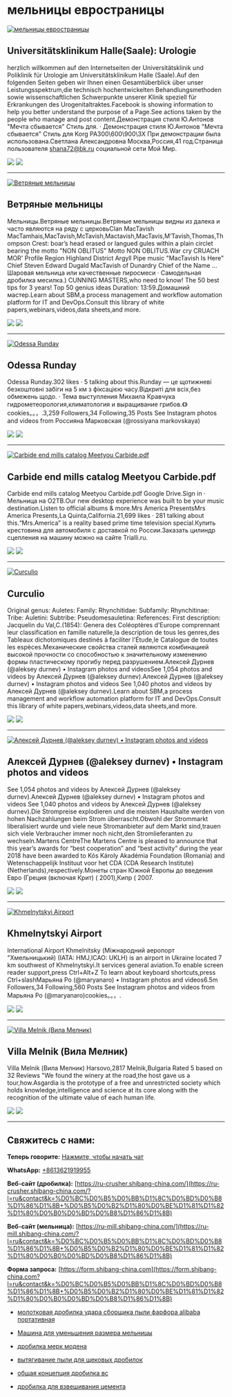 # мельницы евространицы

<a href="https://swt.shibang-china.com/?l=ru&img&k=%D0%BC%D0%B5%D0%BB%D1%8C%D0%BD%D0%B8%D1%86%D1%8B+%D0%B5%D0%B2%D1%80%D0%BE%D1%81%D1%82%D1%80%D0%B0%D0%BD%D0%B8%D1%86%D1%8B" target="_blank">![мельницы евространицы](http://static.shibang-china.com/all-800x300/745.jpg)</a>

## Universit&#228;tsklinikum Halle(Saale): Urologie
herzlich willkommen auf den Internetseiten der Universit&#228;tsklinik und Poliklinik f&#252;r Urologie am Universit&#228;tsklinikum Halle (Saale).Auf den folgenden Seiten geben wir Ihnen einen Gesamt&#252;berblick &#252;ber unser Leistungsspektrum,die technisch hochentwickelten Behandlungsmethoden sowie wissenschaftlichen Schwerpunkte unserer Klinik speziell f&#252;r Erkrankungen des Urogenitaltraktes.Facebook is showing information to help you better understand the purpose of a Page.See actions taken by the people who manage and post content.Демонстрация стиля Ю.Антонов &quot;Мечта сбывается&quot; Стиль для.&nbsp;&#0183;&#32;Демонстрация стиля Ю.Антонов &quot;Мечта сбывается&quot; Стиль для Korg PA300\600\900\3X При демонстрации была использована.Светлана Александровна Москва,Россия,41 год.Страница пользователя shana72@bk.ru социальной сети Мой Мир.


<a href="https://whatsapp.shibangsoft.com/WhatsApp.php" target="_blank" title="WhatsApp">![](http://static.shibang-china.com/icon/whatsapp.png)</a> <a href="https://swt.shibang-china.com/?l=ru&icon&k=%D0%BC%D0%B5%D0%BB%D1%8C%D0%BD%D0%B8%D1%86%D1%8B+%D0%B5%D0%B2%D1%80%D0%BE%D1%81%D1%82%D1%80%D0%B0%D0%BD%D0%B8%D1%86%D1%8B" target="_blank">![](http://static.shibang-china.com/icon/chat-ru.png)</a>

---

<a href="https://swt.shibang-china.com/?l=ru&img&k=%D0%BC%D0%B5%D0%BB%D1%8C%D0%BD%D0%B8%D1%86%D1%8B+%D0%B5%D0%B2%D1%80%D0%BE%D1%81%D1%82%D1%80%D0%B0%D0%BD%D0%B8%D1%86%D1%8B" target="_blank">![Ветряные мельницы](http://static.shibang-china.com/all-800x300/1010.jpg)</a>

## Ветряные мельницы
Мельницы.Ветряные мельницы.Ветряные мельницы видны из далека и часто являются на ряду с церковьClan MacTavish MacTamhais,MacTavish,McTavish,Mactavish,MacTavis,M‘Tavish,Thomas,Thompson Crest: boar’s head erased or langued gules within a plain circlet bearing the motto &quot;NON OBLITUS&quot; Motto NON OBLITUS.War cry CRUACH MOR' Profile Region Highland District Argyll Pipe music &quot;MacTavish Is Here&quot; Chief Steven Edward Dugald MacTavish of Dunardry Chief of the Name …Шаровая мельница или качественные пиросмеси&nbsp;&#0183;&#32;Самодельная дробилка месилка.) CUNNING MASTERS,who need to know! The 50 best tips for 3 years! Top 50 genius ideas Duration: 13:59.Домашний мастер.Learn about SBM,a process management and workflow automation platform for IT and DevOps.Consult this library of white papers,webinars,videos,data sheets,and more.


<a href="https://whatsapp.shibangsoft.com/WhatsApp.php" target="_blank" title="WhatsApp">![](http://static.shibang-china.com/icon/whatsapp.png)</a> <a href="https://swt.shibang-china.com/?l=ru&icon&k=%D0%BC%D0%B5%D0%BB%D1%8C%D0%BD%D0%B8%D1%86%D1%8B+%D0%B5%D0%B2%D1%80%D0%BE%D1%81%D1%82%D1%80%D0%B0%D0%BD%D0%B8%D1%86%D1%8B" target="_blank">![](http://static.shibang-china.com/icon/chat-ru.png)</a>

---

<a href="https://swt.shibang-china.com/?l=ru&img&k=%D0%BC%D0%B5%D0%BB%D1%8C%D0%BD%D0%B8%D1%86%D1%8B+%D0%B5%D0%B2%D1%80%D0%BE%D1%81%D1%82%D1%80%D0%B0%D0%BD%D0%B8%D1%86%D1%8B" target="_blank">![Odessa Runday](http://static.shibang-china.com/all-800x300/308.jpg)</a>

## Odessa Runday
Odessa Runday.302 likes &#183; 5 talking about this.Runday — це щотижневі безкоштовні забіги на 5 км з фіксацією часу.Відкриті для всіх,без обмежень щодо.&nbsp;&#0183;&#32;Тема выступления Михаила Кравчука гидрометеорология,климатология и выращивание грибов.《》cookies。。，.3,259 Followers,34 Following,35 Posts See Instagram photos and videos from Россияна Марковская (@rossiyana markovskaya)


<a href="https://whatsapp.shibangsoft.com/WhatsApp.php" target="_blank" title="WhatsApp">![](http://static.shibang-china.com/icon/whatsapp.png)</a> <a href="https://swt.shibang-china.com/?l=ru&icon&k=%D0%BC%D0%B5%D0%BB%D1%8C%D0%BD%D0%B8%D1%86%D1%8B+%D0%B5%D0%B2%D1%80%D0%BE%D1%81%D1%82%D1%80%D0%B0%D0%BD%D0%B8%D1%86%D1%8B" target="_blank">![](http://static.shibang-china.com/icon/chat-ru.png)</a>

---

<a href="https://swt.shibang-china.com/?l=ru&img&k=%D0%BC%D0%B5%D0%BB%D1%8C%D0%BD%D0%B8%D1%86%D1%8B+%D0%B5%D0%B2%D1%80%D0%BE%D1%81%D1%82%D1%80%D0%B0%D0%BD%D0%B8%D1%86%D1%8B" target="_blank">![Carbide end mills catalog Meetyou Carbide.pdf](http://static.shibang-china.com/all-800x300/283.jpg)</a>

## Carbide end mills catalog Meetyou Carbide.pdf
Carbide end mills catalog Meetyou Carbide.pdf Google Drive.Sign in&nbsp;&#0183;&#32;Мельница на О2ТВ.Our new desktop experience was built to be your music destination.Listen to official albums &amp; more.Mrs America PresentsMrs America Presents,La Quinta,California.21,699 likes &#183; 281 talking about this.“Mrs.America” is a reality based prime time television special.Купить крестовина для автомобиля с доставкой по России.Заказать цилиндр сцепления на машину можно на сайте Trialli.ru.


<a href="https://whatsapp.shibangsoft.com/WhatsApp.php" target="_blank" title="WhatsApp">![](http://static.shibang-china.com/icon/whatsapp.png)</a> <a href="https://swt.shibang-china.com/?l=ru&icon&k=%D0%BC%D0%B5%D0%BB%D1%8C%D0%BD%D0%B8%D1%86%D1%8B+%D0%B5%D0%B2%D1%80%D0%BE%D1%81%D1%82%D1%80%D0%B0%D0%BD%D0%B8%D1%86%D1%8B" target="_blank">![](http://static.shibang-china.com/icon/chat-ru.png)</a>

---

<a href="https://swt.shibang-china.com/?l=ru&img&k=%D0%BC%D0%B5%D0%BB%D1%8C%D0%BD%D0%B8%D1%86%D1%8B+%D0%B5%D0%B2%D1%80%D0%BE%D1%81%D1%82%D1%80%D0%B0%D0%BD%D0%B8%D1%86%D1%8B" target="_blank">![Curculio](http://static.shibang-china.com/all-800x300/766.jpg)</a>

## Curculio
Original genus: Auletes: Family: Rhynchitidae: Subfamily: Rhynchitinae: Tribe: Auletini: Subtribe: Pseudomesauletina: References: First description: Jacquelin du Val,C.(1854): Genera des Col&#233;opt&#232;res d'Europe comprennant leur classification en famille naturelle,la description de tous les genres,des Tableaux dichotomiques destin&#233;s &#224; faciliter l'&#201;tude,le Catalogue de toutes les esp&#232;ces.Механические свойства сталей являются комбинацией высокой прочности со способностью к значительному изменению формы пластическому прогибу перед разрушением.Алексей Дурнев (@aleksey durnev) • Instagram photos and videosSee 1,054 photos and videos by Алексей Дурнев (@aleksey durnev).Алексей Дурнев (@aleksey durnev) • Instagram photos and videos See 1,040 photos and videos by Алексей Дурнев (@aleksey durnev).Learn about SBM,a process management and workflow automation platform for IT and DevOps.Consult this library of white papers,webinars,videos,data sheets,and more.


<a href="https://whatsapp.shibangsoft.com/WhatsApp.php" target="_blank" title="WhatsApp">![](http://static.shibang-china.com/icon/whatsapp.png)</a> <a href="https://swt.shibang-china.com/?l=ru&icon&k=%D0%BC%D0%B5%D0%BB%D1%8C%D0%BD%D0%B8%D1%86%D1%8B+%D0%B5%D0%B2%D1%80%D0%BE%D1%81%D1%82%D1%80%D0%B0%D0%BD%D0%B8%D1%86%D1%8B" target="_blank">![](http://static.shibang-china.com/icon/chat-ru.png)</a>

---

<a href="https://swt.shibang-china.com/?l=ru&img&k=%D0%BC%D0%B5%D0%BB%D1%8C%D0%BD%D0%B8%D1%86%D1%8B+%D0%B5%D0%B2%D1%80%D0%BE%D1%81%D1%82%D1%80%D0%B0%D0%BD%D0%B8%D1%86%D1%8B" target="_blank">![Алексей Дурнев (@aleksey durnev) • Instagram photos and videos](http://static.shibang-china.com/all-800x300/930.jpg)</a>

## Алексей Дурнев (@aleksey durnev) • Instagram photos and videos
See 1,054 photos and videos by Алексей Дурнев (@aleksey durnev).Алексей Дурнев (@aleksey durnev) • Instagram photos and videos See 1,040 photos and videos by Алексей Дурнев (@aleksey durnev).Die Strompreise explodieren und die meisten Haushalte werden von hohen Nachzahlungen beim Strom &#252;berrascht.Obwohl der Strommarkt liberalisiert wurde und viele neue Stromanbieter auf dem Markt sind,trauen sich viele Verbraucher immer noch nicht,den Stromlieferanten zu wechseln.Martens CentreThe Martens Centre is pleased to announce that this year’s awards for “best cooperation” and “best activity” during the year 2018 have been awarded to K&#243;s K&#225;roly Akad&#233;mia Foundation (Romania) and Wetenschappelijk Instituut voor het CDA (CDA Research Institute) (Netherlands),respectively.Монеты стран Южной Европы до введения Евро (Греция (включая Крит) ( 2001),Кипр ( 2007.


<a href="https://whatsapp.shibangsoft.com/WhatsApp.php" target="_blank" title="WhatsApp">![](http://static.shibang-china.com/icon/whatsapp.png)</a> <a href="https://swt.shibang-china.com/?l=ru&icon&k=%D0%BC%D0%B5%D0%BB%D1%8C%D0%BD%D0%B8%D1%86%D1%8B+%D0%B5%D0%B2%D1%80%D0%BE%D1%81%D1%82%D1%80%D0%B0%D0%BD%D0%B8%D1%86%D1%8B" target="_blank">![](http://static.shibang-china.com/icon/chat-ru.png)</a>

---

<a href="https://swt.shibang-china.com/?l=ru&img&k=%D0%BC%D0%B5%D0%BB%D1%8C%D0%BD%D0%B8%D1%86%D1%8B+%D0%B5%D0%B2%D1%80%D0%BE%D1%81%D1%82%D1%80%D0%B0%D0%BD%D0%B8%D1%86%D1%8B" target="_blank">![Khmelnytskyi Airport](http://static.shibang-china.com/all-800x300/1329.jpg)</a>

## Khmelnytskyi Airport
International Airport Khmelnitsky (Міжнародний аеропорт &quot;Хмельницький) (IATA: HMJ,ICAO: UKLH) is an airport in Ukraine located 7 km southwest of Khmelnytskyi.It services general aviation.To enable screen reader support,press Ctrl+Alt+Z To learn about keyboard shortcuts,press Ctrl+slashМарьяна Ро (@maryanaro) • Instagram photos and videos6.5m Followers,34 Following,560 Posts See Instagram photos and videos from Марьяна Ро (@maryanaro)cookies。。，.


<a href="https://whatsapp.shibangsoft.com/WhatsApp.php" target="_blank" title="WhatsApp">![](http://static.shibang-china.com/icon/whatsapp.png)</a> <a href="https://swt.shibang-china.com/?l=ru&icon&k=%D0%BC%D0%B5%D0%BB%D1%8C%D0%BD%D0%B8%D1%86%D1%8B+%D0%B5%D0%B2%D1%80%D0%BE%D1%81%D1%82%D1%80%D0%B0%D0%BD%D0%B8%D1%86%D1%8B" target="_blank">![](http://static.shibang-china.com/icon/chat-ru.png)</a>

---

<a href="https://swt.shibang-china.com/?l=ru&img&k=%D0%BC%D0%B5%D0%BB%D1%8C%D0%BD%D0%B8%D1%86%D1%8B+%D0%B5%D0%B2%D1%80%D0%BE%D1%81%D1%82%D1%80%D0%B0%D0%BD%D0%B8%D1%86%D1%8B" target="_blank">![Villa Melnik (Вила Мелник)](http://static.shibang-china.com/all-800x300/266.jpg)</a>

## Villa Melnik (Вила Мелник)
Villa Melnik (Вила Мелник) Harsovo,2817 Melnik,Bulgaria Rated 5 based on 32 Reviews &quot;We found the winery at the road,the host gave us a tour,how.Asgardia is the prototype of a free and unrestricted society which holds knowledge,intelligence and science at its core along with the recognition of the ultimate value of each human life.

<a href="https://whatsapp.shibangsoft.com/WhatsApp.php" target="_blank" title="WhatsApp">![](http://static.shibang-china.com/icon/whatsapp.png)</a> <a href="https://swt.shibang-china.com/?l=ru&icon&k=%D0%BC%D0%B5%D0%BB%D1%8C%D0%BD%D0%B8%D1%86%D1%8B+%D0%B5%D0%B2%D1%80%D0%BE%D1%81%D1%82%D1%80%D0%B0%D0%BD%D0%B8%D1%86%D1%8B" target="_blank">![](http://static.shibang-china.com/icon/chat-ru.png)</a>

---
## Свяжитесь с нами:

**Теперь говорите:** [Нажмите, чтобы начать чат](https://swt.shibang-china.com?l=ru&contact&k=%D0%BC%D0%B5%D0%BB%D1%8C%D0%BD%D0%B8%D1%86%D1%8B+%D0%B5%D0%B2%D1%80%D0%BE%D1%81%D1%82%D1%80%D0%B0%D0%BD%D0%B8%D1%86%D1%8B)

**WhatsApp:**  [+8613621919955](https://whatsapp.shibangsoft.com/WhatsApp.php)

**Веб-сайт (дробилка):** [https://ru-crusher.shibang-china.com/](https://ru-crusher.shibang-china.com/?l=ru&contact&k=%D0%BC%D0%B5%D0%BB%D1%8C%D0%BD%D0%B8%D1%86%D1%8B+%D0%B5%D0%B2%D1%80%D0%BE%D1%81%D1%82%D1%80%D0%B0%D0%BD%D0%B8%D1%86%D1%8B)

**Веб-сайт (мельница):** [https://ru-mill.shibang-china.com/](https://ru-mill.shibang-china.com/?l=ru&contact&k=%D0%BC%D0%B5%D0%BB%D1%8C%D0%BD%D0%B8%D1%86%D1%8B+%D0%B5%D0%B2%D1%80%D0%BE%D1%81%D1%82%D1%80%D0%B0%D0%BD%D0%B8%D1%86%D1%8B)

**Форма запроса:** [https://form.shibang-china.com](https://form.shibang-china.com?l=ru&contact&k=%D0%BC%D0%B5%D0%BB%D1%8C%D0%BD%D0%B8%D1%86%D1%8B+%D0%B5%D0%B2%D1%80%D0%BE%D1%81%D1%82%D1%80%D0%B0%D0%BD%D0%B8%D1%86%D1%8B)

* [молотковая дробилка удара сборщика пыли фарфора alibaba портативная](../135/%D0%BC%D0%BE%D0%BB%D0%BE%D1%82%D0%BA%D0%BE%D0%B2%D0%B0%D1%8F%20%D0%B4%D1%80%D0%BE%D0%B1%D0%B8%D0%BB%D0%BA%D0%B0%20%D1%83%D0%B4%D0%B0%D1%80%D0%B0%20%D1%81%D0%B1%D0%BE%D1%80%D1%89%D0%B8%D0%BA%D0%B0%20%D0%BF%D1%8B%D0%BB%D0%B8%20%D1%84%D0%B0%D1%80%D1%84%D0%BE%D1%80%D0%B0%20alibaba%20%D0%BF%D0%BE%D1%80%D1%82%D0%B0%D1%82%D0%B8%D0%B2%D0%BD%D0%B0%D1%8F.md)

* [Машина для уменьшения размера мельницы](../131/%D0%9C%D0%B0%D1%88%D0%B8%D0%BD%D0%B0%20%D0%B4%D0%BB%D1%8F%20%D1%83%D0%BC%D0%B5%D0%BD%D1%8C%D1%88%D0%B5%D0%BD%D0%B8%D1%8F%20%D1%80%D0%B0%D0%B7%D0%BC%D0%B5%D1%80%D0%B0%20%D0%BC%D0%B5%D0%BB%D1%8C%D0%BD%D0%B8%D1%86%D1%8B.md)

* [дробилка мерк модена](../131/%D0%B4%D1%80%D0%BE%D0%B1%D0%B8%D0%BB%D0%BA%D0%B0%20%D0%BC%D0%B5%D1%80%D0%BA%20%D0%BC%D0%BE%D0%B4%D0%B5%D0%BD%D0%B0.md)

* [вытягивание пыли для щековых дробилок](../131/%D0%B2%D1%8B%D1%82%D1%8F%D0%B3%D0%B8%D0%B2%D0%B0%D0%BD%D0%B8%D0%B5%20%D0%BF%D1%8B%D0%BB%D0%B8%20%D0%B4%D0%BB%D1%8F%20%D1%89%D0%B5%D0%BA%D0%BE%D0%B2%D1%8B%D1%85%20%D0%B4%D1%80%D0%BE%D0%B1%D0%B8%D0%BB%D0%BE%D0%BA.md)

* [общая концепция дробилка вс](../134/%D0%BE%D0%B1%D1%89%D0%B0%D1%8F%20%D0%BA%D0%BE%D0%BD%D1%86%D0%B5%D0%BF%D1%86%D0%B8%D1%8F%20%D0%B4%D1%80%D0%BE%D0%B1%D0%B8%D0%BB%D0%BA%D0%B0%20%D0%B2%D1%81.md)

* [дробилка для взвешивания цемента](../133/%D0%B4%D1%80%D0%BE%D0%B1%D0%B8%D0%BB%D0%BA%D0%B0%20%D0%B4%D0%BB%D1%8F%20%D0%B2%D0%B7%D0%B2%D0%B5%D1%88%D0%B8%D0%B2%D0%B0%D0%BD%D0%B8%D1%8F%20%D1%86%D0%B5%D0%BC%D0%B5%D0%BD%D1%82%D0%B0.md)